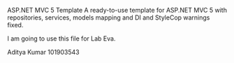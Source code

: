 ASP.NET MVC 5 Template
A ready-to-use template for ASP.NET MVC 5 with repositories, services, models mapping and DI and StyleCop warnings fixed.

I am going to use this file for Lab Eva.

Aditya Kumar 101903543
